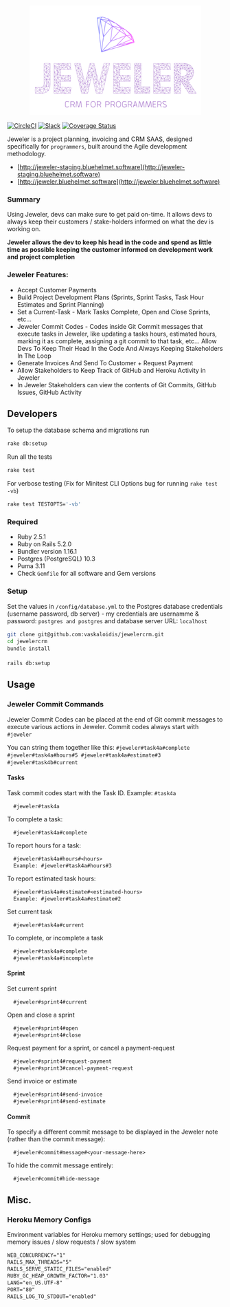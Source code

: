 <p align="center">
<a href="http://jeweler-staging.bluehelmet.software"><img width="400" src="https://raw.githubusercontent.com/vaskaloidis/jeweler/master/app/assets/images/jeweler-logo-full-alternate.png"></a>
</p>

[![CircleCI](https://circleci.com/gh/vaskaloidis/jeweler.svg?style=svg&circle-token=0695c448bed1c7ed2fc9e4d982aa38f0651ca0c4)](https://circleci.com/gh/vaskaloidis/jeweler)
[![Slack](https://img.shields.io/badge/discuss-Slack-brightgreen.svg)](https://bluehelmet.slack.com)
[![Coverage Status](https://coveralls.io/repos/github/vaskaloidis/jeweler/badge.svg?branch=master)](https://coveralls.io/github/vaskaloidis/jeweler?branch=master)

Jeweler is a project planning, invoicing and CRM SAAS, designed specifically for `programmers`, built around the Agile development methodology. 

- [http://jeweler-staging.bluehelmet.software](http://jeweler-staging.bluehelmet.software)
- [http://jeweler.bluehelmet.software](http://jeweler.bluehelmet.software)

### Summary

Using Jeweler, devs can make sure to get paid on-time. It allows devs to always keep their customers / stake-holders informed on what the dev is working on.
 
 **Jeweler allows the dev to keep his head in the code and spend as little time as possible keeping the customer informed on development work and project completion**

### Jeweler Features:
* Accept Customer Payments
* Build Project Development Plans (Sprints, Sprint Tasks, Task Hour Estimates and Sprint Planning)
* Set a Current-Task - Mark Tasks Complete, Open and Close Sprints, etc...
* Jeweler Commit Codes - Codes inside Git Commit messages that execute tasks in Jeweler, like updating a tasks hours, estimated hours, marking it as complete, assigning a git commit to that task, etc... Allow Devs To Keep Their Head In the Code And Always Keeping Stakeholders In The Loop
* Generate Invoices And Send To Customer + Request Payment
* Allow Stakeholders to Keep Track of GitHub and Heroku Activity in Jeweler
* In Jeweler Stakeholders can view the contents of Git Commits, GitHub Issues, GitHub Activity

## Developers

To setup the database schema and migrations run

```bash 
rake db:setup
``` 

Run all the tests

```bash
rake test
```
For verbose testing
(Fix for Minitest CLI Options bug for running `rake test -vb`)
```bash
rake test TESTOPTS='-vb'
```


### Required

* Ruby 2.5.1
* Ruby on Rails 5.2.0
* Bundler version 1.16.1
* Postgres (PostgreSQL) 10.3
* Puma 3.11
* Check `Gemfile` for all software and Gem versions

### Setup

Set the values in `/config/database.yml` to the Postgres database credentials (username password, db server) - my credentials are usernamme & password: `postgres and postgres` and database server URL: `localhost`

```bash
git clone git@github.com:vaskaloidis/jewelercrm.git
cd jewelercrm
bundle install

rails db:setup
```

## Usage

### Jeweler Commit Commands

Jeweler Commit Codes can be placed at the end of Git commit messages to execute various actions in Jeweler. Commit codes always start with
`#jeweler`

You can string them together like this:
`#jeweler#task4a#complete #jeweler#task4a#hours#5 #jeweler#task4a#estimate#3 #jeweler#task4b#current`
#### Tasks
Task commit codes start with the Task ID. Example: `#task4a`
```
  #jeweler#task4a
```
To complete a task:
```
  #jeweler#task4a#complete
```
To report hours for a task:
```
  #jeweler#task4a#hours#<hours>
  Example: #jeweler#task4a#hours#3
```
To report estimated task hours:
```
  #jeweler#task4a#estimate#<estimated-hours>
  Example: #jeweler#task4a#estimate#2
```
Set current task
```
  #jeweler#task4a#current
```
To complete, or incomplete a task
```
  #jeweler#task4a#complete
  #jeweler#task4a#incomplete
```

#### Sprint
Set current sprint
```
  #jeweler#sprint4#current
```
Open and close a sprint
```
  #jeweler#sprint4#open
  #jeweler#sprint4#close
```
Request payment for a sprint, or cancel a payment-request
```
  #jeweler#sprint4#request-payment
  #jeweler#sprint3#cancel-payment-request
```
Send invoice or estimate
```
  #jeweler#sprint4#send-invoice
  #jeweler#sprint4#send-estimate
```
#### Commit
To specify a different commit message to be displayed in the Jeweler note (rather than the commit message):
```
  #jeweler#commit#message#<your-message-here>
```
To hide the commit message entirely:
```
  #jeweler#commit#hide-message
```

## Misc.
### Heroku Memory Configs
Environment variables for Heroku memory settings; used for debugging memory issues / slow requests / slow system
```cofig
WEB_CONCURRENCY="1"
RAILS_MAX_THREADS="5"
RAILS_SERVE_STATIC_FILES="enabled"
RUBY_GC_HEAP_GROWTH_FACTOR="1.03"
LANG="en_US.UTF-8"
PORT="80"
RAILS_LOG_TO_STDOUT="enabled"
```